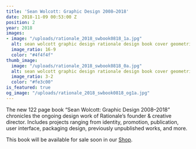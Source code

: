 ```yaml
---
title: 'Sean Wolcott: Graphic Design 2008–2018'
date: 2018-11-09 00:53:00 Z
position: 2
year: 2018
images:
- image: "/uploads/rationale_2018_swbook0818_1a.jpg"
  alt: sean wolcott graphic design rationale design book cover geometric diamond stripe
  image_ratio: 16-9
  color: "#4f4f4f"
thumb_image:
  image: "/uploads/rationale_2018_swbook0818_0a.jpg"
  alt: sean wolcott graphic design rationale design book cover geometric diamond stripe
  image_ratio: 3-2
  color: "#fe3c00"
is_featured: true
og_image: "/uploads/rationale_2018_swbook0818_og1a.jpg"
---
```


The new 122 page book “Sean Wolcott: Graphic Design 2008–2018” chronicles the ongoing design work of Rationale’s founder & creative director. Includes projects ranging from identity, promotion, publication, user interface, packaging design, previously unpublished works, and more.

This book will be available for sale soon in our [Shop](https://rationale-design.com/shop/sean-wolcott-graphic-design/).